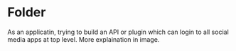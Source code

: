 # Folder

As an applicatin, trying to build an API or plugin which can login to all social media apps at top level. More explaination in image.
